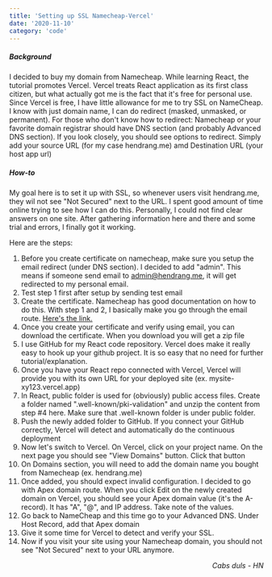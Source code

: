 ```yaml
---
title: 'Setting up SSL Namecheap-Vercel'
date: '2020-11-10'
category: 'code'
---
```


##### Background
I decided to buy my domain from Namecheap. While learning React, the tutorial promotes Vercel. Vercel treats React application as its first class citizen, but what actually got me is the fact that it's free for personal use. Since Vercel is free, I have little allowance for me to try SSL on NameCheap. I know with just domain name, I can do redirect (masked, unmasked, or permanent). For those who don't know how to redirect: Namecheap or your favorite domain registrar should have DNS section (and probably Advanced DNS section). If you look closely, you should see options to redirect. Simply add your source URL (for my case hendrang.me) amd Destination URL (your host app url)

##### How-to

My goal here is to set it up with SSL, so whenever users visit hendrang.me, they wil not see "Not Secured" next to the URL. I spent good amount of time online trying to see how I can do this. Personally, I could not find clear answers on one site. After gathering information here and there and some trial and errors, I finally got it working.

Here are the steps:
1. Before you create certificate on namecheap, make sure you setup the email redirect (under DNS section). I decided to add "admin". This means if someone send email to admin@hendrang.me, it will get redirected to my personal email.
2. Test step 1 first after setup by sending test email
3. Create the certificate. Namecheap has good documentation on how to do this. With step 1 and 2, I basically make you go through the email route. <a target="_blank" href="https://www.namecheap.com/support/knowledgebase/article.aspx/804/69/ssl-certificate-activation-and-installation-for-domains-hosted-on-namecheap-hosting-servers">Here's the link.</a>
4. Once you create your certificate and verify using email, you can download the certificate. When you download you will get a zip file
5. I use GitHub for my React code repository. Vercel does make it really easy to hook up your github project. It is so easy that no need for further tutorial/explanation.
6. Once you have your React repo connected with Vercel, Vercel will provide you with its own URL for your deployed site (ex. mysite-xy123.vercel.app)
7. In React, public folder is used for (obviously) public access files. Create a folder named ".well-known/pki-validation" and unzip the content from step #4 here. Make sure that .well-known folder is under public folder.
8. Push the newly added folder to GitHub. If you connect your GitHub correctly, Vercel will detect and automatically do the continuous deployment
9. Now let's switch to Vercel. On Vercel, click on your project name. On the next page you should see "View Domains" button. Click that button
10. On Domains section, you will need to add the domain name you bought from Namecheap (ex. hendrang.me)
11. Once added, you should expect invalid configuration. I decided to go with Apex domain route. When you click Edit on the newly created domain on Vercel, you should see your Apex domain value (it's the A-record). It has "A", "@", and IP address. Take note of the values.
12. Go back to NameCheap and this time go to your Advanced DNS. Under Host Record, add that Apex domain
13. Give it some time for Vercel to detect and verify your SSL. 
14. Now if you visit your site using your Namecheap domain, you should not see "Not Secured" next to your URL anymore. 




<p style='text-align: right;'><em>Cabs duls - HN</em></p>

